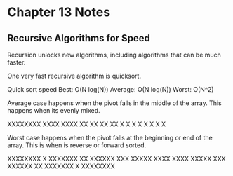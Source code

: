 # Chapter 13 Notes

## Recursive Algorithms for Speed

Recursion unlocks new algorithms, including algorithms that can be much faster. 

One very fast recursive algorithm is quicksort.

Quick sort speed
Best: O(N log(N))
Average: O(N log(N))
Worst: O(N^2)

Average case happens when the pivot falls in the middle
of the array. This happens when its evenly mixed.

XXXXXXXX
XXXX XXXX
XX XX XX XX
X X X X X X X X

Worst case happens when the pivot falls at the beginning or 
end of the array. This is when is reverse or forward sorted.

XXXXXXXX
X XXXXXXX
XX XXXXXX
XXX XXXXX
XXXX XXXX
XXXXX XXX
XXXXXX XX
XXXXXXX X
XXXXXXXX
